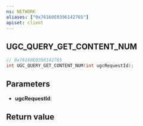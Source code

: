 ```yaml
---
ns: NETWORK
aliases: ["0x76160E0396142765"]
apiset: client
---
```

## UGC_QUERY_GET_CONTENT_NUM

```c
// 0x76160E0396142765
int UGC_QUERY_GET_CONTENT_NUM(int ugcRequestId);
```


## Parameters
* **ugcRequestId**:

## Return value

